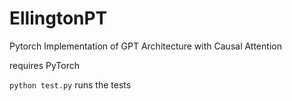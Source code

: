 # EllingtonPT
Pytorch Implementation of GPT Architecture with Causal Attention

requires PyTorch

`python test.py` runs the tests
